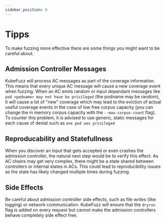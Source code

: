 ```yaml
---
sidebar_position: 8 
---
```


# Tipps

To make fuzzing more effective there are some things you might want to be careful about.

## Admission Controller Messages

KubeFuzz will process AC messages as part of the coverage information. This means that every
unique AC message will cause a new coverage event when fuzzing. When an AC emits random or
input dependant messages like `pod <podname> may not have be privileged` (the podname may be random),
it will cause a lot of "new" coverage which may lead to the eviction of actual useful coverage events
in the case of low free corpus capacity (you can change the in memory corpus capacity with the `--max-corpus-count`
flag). To counter this problem, it is advised to use generic, static messages for each cause of denial such as 
`one pod was privileged`

## Reproducability and Statefullness

When you discover an input that gets accepted or even crashes the admission controller,
the natural next step would be to verify this effect. As AC chains may get very complex,
there might be a state shared between controllers or internal states in ACs. This
could lead to reproducibility issues as the state has likely changed multiple times during
fuzzing.

## Side Effects

Be careful about admission controller side effects, such as file writes (like logging)
or network communication. KubeFuzz will ensure that the `dryrun` flag is added on every
request but cannot make the admission controllers behave completely side effect free.
